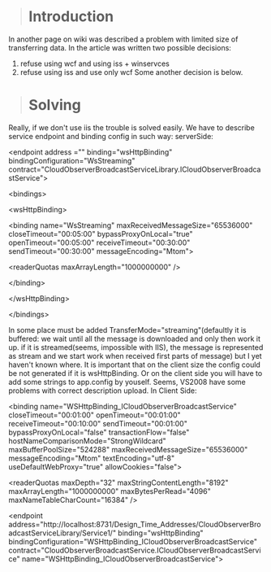 > # Introduction #
In another page on wiki was described a problem with limited size of transferring data. In the article was written two possible decisions:
  1. refuse using wcf and using iss + winservces
  1. refuse using iss and use only wcf
Some another decision is below.

> # Solving #

Really, if we don't use iis the trouble is solved easily. We have to describe service endpoint and binding config in such way:
serverSide:


&lt;endpoint address ="" binding="wsHttpBinding" bindingConfiguration="WsStreaming"  contract="CloudObserverBroadcastServiceLibrary.ICloudObserverBroadcastService"&gt;



> 

&lt;bindings&gt;


> > 

&lt;wsHttpBinding&gt;


> > > 

&lt;binding name="WsStreaming" maxReceivedMessageSize="65536000" closeTimeout="00:05:00" bypassProxyOnLocal="true" openTimeout="00:05:00" receiveTimeout="00:30:00" sendTimeout="00:30:00" messageEncoding="Mtom"&gt;


> > > > 

&lt;readerQuotas maxArrayLength="1000000000" /&gt;



> > > 

&lt;/binding&gt;



> > 

&lt;/wsHttpBinding&gt;



> 

&lt;/bindings&gt;



In some place must be added TransferMode="streaming"(defaultly it is buffered: we wait until all the message is downloaded and only then work it up. if it is streamed(seems, impossible with IIS), the message is represented as stream and we start work when received first parts of message) but I yet haven't known where.
It is important that on the client size the config could be not generated if it is wsHttpBinding. Or on the client side you will have to add some strings to app.config by youself. Seems, VS2008 have some problems with correct description upload.
In Client Side:


&lt;binding name="WSHttpBinding\_ICloudObserverBroadcastService" closeTimeout="00:01:00" openTimeout="00:01:00" receiveTimeout="00:10:00" sendTimeout="00:01:00" bypassProxyOnLocal="false" transactionFlow="false" hostNameComparisonMode="StrongWildcard" maxBufferPoolSize="524288" maxReceivedMessageSize="65536000" messageEncoding="Mtom" textEncoding="utf-8" useDefaultWebProxy="true" allowCookies="false"&gt;




&lt;readerQuotas maxDepth="32" maxStringContentLength="8192" maxArrayLength="1000000000" maxBytesPerRead="4096" maxNameTableCharCount="16384" /&gt;



> 

&lt;endpoint address="http://localhost:8731/Design\_Time\_Addresses/CloudObserverBroadcastServiceLibrary/Service1/" binding="wsHttpBinding" bindingConfiguration="WSHttpBinding\_ICloudObserverBroadcastService" contract="CloudObserverBroadcastService.ICloudObserverBroadcastService" name="WSHttpBinding\_ICloudObserverBroadcastService"&gt;


